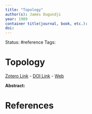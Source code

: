 ```yaml
---
title: "Topology"
author(s): James Dugundji
year: 1989
container title(journal, book, etc.): 
doi: 
---
```

Status: #reference
Tags:
# Topology
[Zotero Link](zotero://select/items/@Dugundji1989_Topology) - [DOI Link](https://doi.org/) - [Web]()

**Abstract:** 

# References
